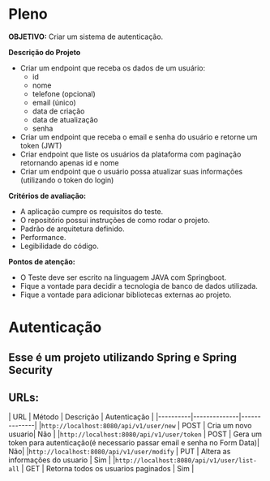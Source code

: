 # Pleno

**OBJETIVO:** Criar um sistema de autenticação.

**Descrição do Projeto**

- Criar um endpoint que receba os dados de um usuário:
    - id
    - nome
    - telefone (opcional)
    - email (único)
    - data de criação
    - data de atualização
    - senha
- Criar um endpoint que receba o email e senha do usuário e retorne um token (JWT)
- Criar endpoint que liste os usuários da plataforma com paginação retornando apenas id e nome
- Criar um endpoint que o usuário possa atualizar suas informações (utilizando o token do login)

**Critérios de avaliação:**

- A aplicação cumpre os requisitos do teste.
- O repositório possui instruções de como rodar o projeto.
- Padrão de arquitetura definido.
- Performance.
- Legibilidade do código.

**Pontos de atenção:**

- O Teste deve ser escrito na linguagem JAVA com Springboot.
- Fique a vontade para decidir a tecnologia de banco de dados utilizada.
- Fique a vontade para adicionar bibliotecas externas ao projeto.


# Autenticação
## Esse é um projeto utilizando Spring e Spring Security

## URLs:
|  URL |  Método | Descrição | Autenticação |
|----------|--------------|--------------|
|`http://localhost:8080/api/v1/user/new`                                 | POST | Cria um novo usuario| Não |
|`http://localhost:8080/api/v1/user/token`                               | POST | Gera um token para autenticação(é necessario passar email e senha no Form Data)| Não|
|`http://localhost:8080/api/v1/user/modify`                              | PUT | Altera as informações do usuario | Sim |
|`http://localhost:8080/api/v1/user/list-all`                        | GET | Retorna todos os usuarios paginados | Sim |

